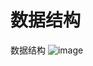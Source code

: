 # 数据结构
数据结构
![image](https://github.com/FudoJun/-/assets/54784415/ad97579f-4f93-45e8-8abb-d10e6055d82b)
